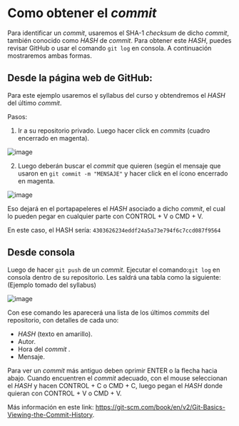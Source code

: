 # Como obtener el _commit_

Para identificar un _commit_, usaremos el SHA-1 _checksum_ de dicho _commit_, también conocido como _HASH_ de _commit_. Para obtener este _HASH_, puedes revisar GitHub o usar el comando `git log` en consola. A continuación mostraremos ambas formas. 

## Desde la página web de GitHub:

Para este ejemplo usaremos el syllabus del curso y obtendremos el _HASH_ del último _commit_.

Pasos:

1. Ir a su repositorio privado. Luego hacer click en _commits_ (cuadro encerrado en magenta).

![image](https://user-images.githubusercontent.com/15641721/55690164-d57ac680-595b-11e9-967c-f80aabeaf25a.png)

2. Luego deberán buscar el _commit_ que quieren (según el mensaje que usaron en `git commit -m "MENSAJE"` y hacer click en el ícono encerrado en magenta.

![image](https://user-images.githubusercontent.com/15641721/55690175-fb07d000-595b-11e9-8749-7c99d338ab81.png)

Eso dejará en el portapapeleres el _HASH_ asociado a dicho _commit_, el cual lo pueden pegar en cualquier parte con CONTROL + V o CMD + V.

En este caso, el HASH sería: `4303626234eddf24a5a73e794f6c7ccd087f9564`

## Desde consola

Luego de hacer `git push` de un _commit_. Ejecutar el comando:`git log` en consola dentro de su repositorio. 
Les saldrá una tabla como la siguiente: (Ejemplo tomado del syllabus)

![image](https://user-images.githubusercontent.com/15641721/55690250-a9ac1080-595c-11e9-9cd9-08fc76f530eb.png)

Con ese comando les aparecerá una lista de los últimos _commits_ del repositorio, con detalles de cada uno:

- _HASH_ (texto en amarillo). 
- Autor.
- Hora del _commit_ .
- Mensaje.


Para ver un _commit_ más antiguo deben oprimir ENTER o la flecha hacia abajo. Cuando encuentren el _commit_ adecuado, con el mouse seleccionan el _HASH_ y hacen CONTROL + C o CMD + C, luego pegan el _HASH_ donde quieran con CONTROL + V o CMD + V.


Más información en este link: https://git-scm.com/book/en/v2/Git-Basics-Viewing-the-Commit-History.



